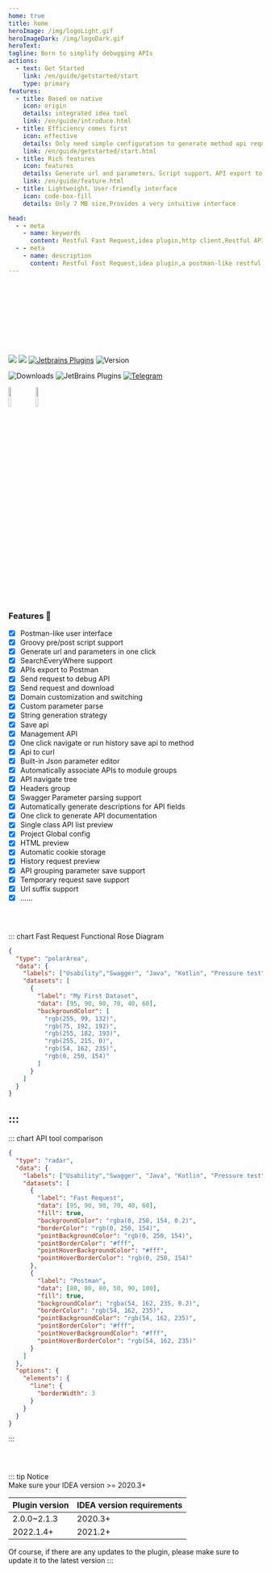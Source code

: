 ```yaml
---
home: true
title: home
heroImage: /img/logoLight.gif
heroImageDark: /img/logoDark.gif
heroText: 
tagline: Born to simplify debugging APIs
actions:
  - text: Get Started
    link: /en/guide/getstarted/start
    type: primary
features:
  - title: Based on native
    icon: origin
    details: integrated idea tool
    link: /en/guide/introduce.html
  - title: Efficiency comes first
    icon: effective
    details: Only need simple configuration to generate method api request, thus saving a lot of time
    link: /en/guide/getstarted/start.html
  - title: Rich features
    icon: features
    details: Generate url and parameters、Script support、API export to postman、SearchEveryWhere support、send/download request、Store request...
    link: /en/guide/feature.html
  - title: Lightweight、User-friendly interface
    icon: code-box-fill
    details: Only 7 MB size,Provides a very intuitive interface

head:
  - - meta
    - name: keywords
      content: Restful Fast Request,idea plugin,http client,Restful API,IDEA plugin
  - - meta
    - name: description
      content: Restful Fast Request,idea plugin,a postman-like restful api toolkit plugin based on IDEA,Can help you quickly generate url and params according to existing methods,An API debugging tool + API management tool.Support springmvc、springboot、java-rs
---
```




<div style="height:130px"></div>

[![](https://badgen.net/badge/Github/fast-request/21D789?icon=github)](https://github.com/dromara/fast-request)
[![](https://img.shields.io/static/v1?label=Gitee&message=fast-request&color=FF318C&logo=gitee)](https://gitee.com/dromara/fast-request)
[![Jetbrains Plugins][plugin-img]][plugin]
![Version](https://img.shields.io/jetbrains/plugin/v/16988?logo=IntelliJ%20IDEA) 

![Downloads](https://img.shields.io/jetbrains/plugin/d/16988?color=FE2857) ![JetBrains Plugins](https://img.shields.io/jetbrains/plugin/r/rating/16988)  [![Telegram](https://img.shields.io/static/v1?label=Telegram&message=Restful%20Fast%20Request&logo=telegram&color=32CD32)](https://t.me/restful_fast_request)

<div >
<a href="https://www.jetbrains.com"><img src="https://resources.jetbrains.com/storage/products/company/brand/logos/jb_beam.svg" width = "10%" /></a>
<a href="https://www.jetbrains.com/idea"><img src="https://resources.jetbrains.com/storage/products/company/brand/logos/IntelliJ_IDEA_icon.svg" width = "10%" /></a>
</div>

<div style="height:30px"></div>

### Features :100:

* [x] Postman-like user interface
* [x] Groovy pre/post script support
* [x] Generate url and parameters in one click
* [x] SearchEveryWhere support
* [x] APIs export to Postman
* [x] Send request to debug API
* [x] Send request and download
* [x] Domain customization and switching
* [x] Custom parameter parse
* [x] String generation strategy
* [x] Save api
* [x] Management API
* [x] One click navigate or run history save api to method
* [x] Api to curl
* [x] Built-in Json parameter editor
* [x] Automatically associate APIs to module groups
* [x] API navigate tree
* [x] Headers group
* [x] Swagger Parameter parsing support
* [x] Automatically generate descriptions for API fields
* [x] One click to generate API documentation
* [x] Single class API list preview
* [x] Project Global config
* [x] HTML preview
* [x] Automatic cookie storage
* [x] History request preview
* [x] API grouping parameter save support
* [x] Temporary request save support
* [x] Url suffix support
* [x] ......

<div style="height:30px"></div>

::: chart Fast Request Functional Rose Diagram

```json
{
  "type": "polarArea",
  "data": {
    "labels": ["Usability","Swagger", "Java", "Kotlin", "Pressure test", "Integrations"],
    "datasets": [
      {
        "label": "My First Dataset",
        "data": [95, 90, 90, 70, 40, 60],
        "backgroundColor": [
          "rgb(255, 99, 132)",
          "rgb(75, 192, 192)",
          "rgb(255, 182, 193)",
          "rgb(255, 215, 0)",
          "rgb(54, 162, 235)",
          "rgb(0, 250, 154)"
        ]
      }
    ]
  }
}
```

:::
------

::: chart API tool comparison

```json
{
  "type": "radar",
  "data": {
    "labels": ["Usability","Swagger", "Java", "Kotlin", "Pressure test", "Integrations"],
    "datasets": [
      {
        "label": "Fast Request",
        "data": [95, 90, 90, 70, 40, 60],
        "fill": true,
        "backgroundColor": "rgba(0, 250, 154, 0.2)",
        "borderColor": "rgb(0, 250, 154)",
        "pointBackgroundColor": "rgb(0, 250, 154)",
        "pointBorderColor": "#fff",
        "pointHoverBackgroundColor": "#fff",
        "pointHoverBorderColor": "rgb(0, 250, 154)"
      },
      {
        "label": "Postman",
        "data": [80, 80, 80, 50, 90, 100],
        "fill": true,
        "backgroundColor": "rgba(54, 162, 235, 0.2)",
        "borderColor": "rgb(54, 162, 235)",
        "pointBackgroundColor": "rgb(54, 162, 235)",
        "pointBorderColor": "#fff",
        "pointHoverBackgroundColor": "#fff",
        "pointHoverBorderColor": "rgb(54, 162, 235)"
      }
    ]
  },
  "options": {
    "elements": {
      "line": {
        "borderWidth": 3
      }
    }
  }
}
```

:::

<div style="height:30px"></div>

::: tip Notice  
Make sure your IDEA version >= 2020.3+

Plugin version| IDEA version requirements
------------- | -------------
2.0.0~2.1.3   | 2020.3+
2022.1.4+     | 2021.2+

Of course, if there are any updates to the plugin, please make sure to update it to the latest version
:::


[plugin]: https://plugins.jetbrains.com/plugin/16988
[plugin-img]: https://img.shields.io/badge/plugin-Restful_Fast_Request-x.svg?logo=IntelliJ%20IDEA
